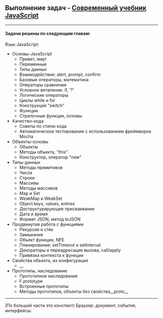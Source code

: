 ## Выполнение задач - [Современный учебник JavaScript](https://learn.javascript.ru/)

___
#### Задачи решены по следующим главам:

Язык JavaScript:

- Основы-JavaScript
  - Привет, мир!
  - Переменные
  - Типы данных
  - Взаимодействие: alert, prompt, confirm
  - Базовые операторы, математика
  - Операторы сравнения
  - Условное ветвление: if, '?'
  - Логические операторы
  - Циклы while и for
  - Конструкция "switch"
  - Функции
  - Стрелочные функции, основы
- Качество-кода
  - Советы по стилю кода
  - Автоматическое тестирование c использованием фреймворка Mocha
- Объекты-основы
  - Объекты
  - Методы объекта, "this"
  - Конструктор, оператор "new"
- Типы-данных
  - Методы примитивов
  - Числа
  - Строки
  - Массивы
  - Методы массивов
  - Map и Set
  - WeakMap и WeakSet
  - Object.keys, values, entries
  - Деструктурирующее присваивание
  - Дата и время
  - Формат JSON, метод toJSON
- Продвинутая работа с функциями
  - Рекурсия и стек
  - Замыкание
  - Объект функции, NFE
  - Планирование: setTimeout и setInterval
  - Декораторы и переадресация вызова, call/apply <!-- (*) -->
  - Привязка контекста к функции
- Свойства объекта, их конфигурация
  - __
- Прототипы, наследование
  - Прототипное наследование
  - F.prototype
  - Встроенные прототипы
  - Методы прототипов, объекты без свойства__proto__

___

(По большей части это конспект)
Браузер: документ, события, интерфейсы:

